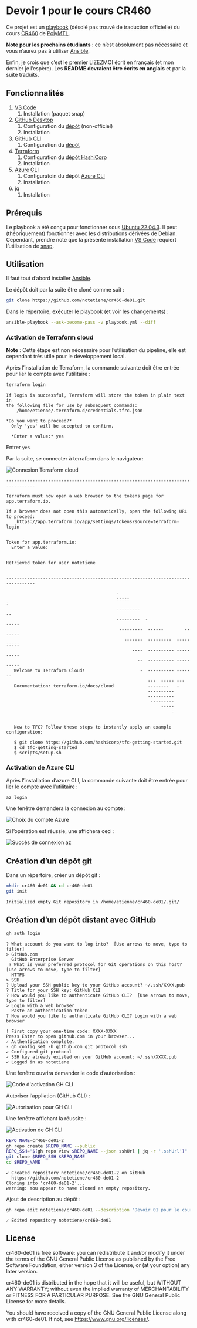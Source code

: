 Devoir 1 pour le cours CR460
===================================

Ce projet est un
[playbook](https://docs.ansible.com/ansible/latest/playbook_guide/playbooks_intro.html)
(désolé pas trouvé de traduction officielle) du cours
[CR460](https://www.polymtl.ca/programmes/cours/infonuagique) de
[PolyMTL](https://www.polymtl.ca/).

**Note pour les prochains étudiants** : ce n’est absolument pas
nécessaire et vous n’aurez pas à utiliser
[Ansible](https://www.ansible.com/).

Enfin, je crois que c’est le premier LIZEZMOI écrit en français (et
mon dernier je l’espère).  Les **README devraient être écrits en
anglais** et par la suite traduits.

Fonctionnalités
-----------------

 1. [VS Code](https://code.visualstudio.com/)
    1. Installation (paquet snap)
 2. [GitHub Desktop](https://desktop.github.com/)
    1. Configuration du
       [dépôt](https://gist.github.com/berkorbay/6feda478a00b0432d13f1fc0a50467f1)
       (non-officiel)
    2. Installation
 3. [GitHub CLI](https://cli.github.com/)
    1. Configuration du
       [dépôt](https://github.com/cli/cli/blob/trunk/docs/install_linux.md)
 4. [Terraform](https://www.terraform.io/)
    1. Configuration du [dépôt
       HashiCorp](https://developer.hashicorp.com/terraform/cli/install/apt)
    2. Installation
 4. [Azure CLI](https://github.com/Azure/azure-cli)
    1. Configuratoin du dépôt [Azure
       CLI](https://learn.microsoft.com/en-us/cli/azure/install-azure-cli-linux?pivots=apt#option-2-step-by-step-installation-instructions)
    2. Installation
 5. [jq](https://jqlang.github.io/jq/)
    1. Installation

Prérequis
----------

Le playbook a été conçu pour fonctionner sous [Ubuntu
22.04.3](https://releases.ubuntu.com/jammy/).  Il peut (théoriquement)
fonctionner avec les distributions dérivées de Debian.  Cependant,
prendre note que la présente installation [VS
Code](https://code.visualstudio.com/) requiert l’utilisation de
[snap](https://snapcraft.io/about).

Utilisation
-------------

Il faut tout d’abord installer [Ansible](https://www.ansible.com/).

Le dépôt doit par la suite être cloné comme suit :

```bash
git clone https://github.com/notetiene/cr460-de01.git
```

Dans le répertoire, exécuter le playbook (et voir les changements) :
```bash
ansible-playbook --ask-become-pass -v playbook.yml --diff
```

### Activation de Terraform cloud

**Note** : Cette étape est non nécessaire pour l’utilisation du
pipeline, elle est cependant très utile pour le développement local.

Après l’installation de Terraform, la commande suivante doit être
entrée pour lier le compte avec l’utilitaire :

```bash
terraform login
```

```console
If login is successful, Terraform will store the token in plain text in
the following file for use by subsequent commands:
    /home/etienne/.terraform.d/credentials.tfrc.json

*Do you want to proceed?*
  Only 'yes' will be accepted to confirm.

  *Enter a value:* yes

```

Entrer `yes`

Par la suite, se connecter à terraform dans le navigateur:

![Connexion Terraform cloud](./docs/terraform_cloud_login.png)


```console
---------------------------------------------------------------------------------

Terraform must now open a web browser to the tokens page for app.terraform.io.

If a browser does not open this automatically, open the following URL to proceed:
    https://app.terraform.io/app/settings/tokens?source=terraform-login


Token for app.terraform.io:
  Enter a value: 


Retrieved token for user notetiene


---------------------------------------------------------------------------------

                                          -                                
                                          -----                           -
                                          ---------                      --
                                          ---------  -                -----
                                           ---------  ------        -------
                                             -------  ---------  ----------
                                                ----  ---------- ----------
                                                  --  ---------- ----------
   Welcome to Terraform Cloud!                     -  ---------- -------
                                                      ---  ----- ---
   Documentation: terraform.io/docs/cloud             --------   -
                                                      ----------
                                                      ----------
                                                       ---------
                                                           -----
                                                               -


   New to TFC? Follow these steps to instantly apply an example configuration:

   $ git clone https://github.com/hashicorp/tfc-getting-started.git
   $ cd tfc-getting-started
   $ scripts/setup.sh
```

### Activation de Azure CLI

Après l’installation d’azure CLI, la commande suivante doit être
entrée pour lier le compte avec l’utilitaire :

```bash
az login
```

Une fenêtre demandera la connexion au compte :

![Choix du compte Azure](./docs/az_login_page.png)

Si l’opération est réussie, une affichera ceci :

![Succès de connexion az](./docs/az_login_success.png)

Création d’un dépôt git
--------------------------
Dans un répertoire, créer un dépôt git :

```bash
mkdir cr460-de01 && cd cr460-de01
git init
```

```console
Initialized empty Git repository in /home/etienne/cr460-de01/.git/
```

Création d’un dépôt distant avec GitHub
--------------------------------------------

```bash
gh auth login
```

```console
? What account do you want to log into?  [Use arrows to move, type to filter]
> GitHub.com
  GitHub Enterprise Server
 ? What is your preferred protocol for Git operations on this host?  [Use arrows to move, type to filter]
  HTTPS
> SSH
? Upload your SSH public key to your GitHub account? ~/.ssh/XXXX.pub
? Title for your SSH key: GitHub CLI
? How would you like to authenticate GitHub CLI?  [Use arrows to move, type to filter]
> Login with a web browser
  Paste an authentication token
? How would you like to authenticate GitHub CLI? Login with a web browser

! First copy your one-time code: XXXX-XXXX
Press Enter to open github.com in your browser...
✓ Authentication complete.
- gh config set -h github.com git_protocol ssh
✓ Configured git protocol
✓ SSH key already existed on your GitHub account: ~/.ssh/XXXX.pub
✓ Logged in as notetiene
```


Une fenêtre ouvrira demander le code d’autorisation :

![Code d'activation GH CLI](./docs/gh_activation_otp.png)

Autoriser l’appliation (GitHub CLI) :

![Autorisation pour GH CLI](./docs/gh_activation_authorization.png)

Une fenêtre affichant la réussite :

![Activation de GH CLI](./docs/gh_activation_success.png)

```bash
REPO_NAME=cr460-de01-2
gh repo create $REPO_NAME --public
REPO_SSH="$(gh repo view $REPO_NAME --json sshUrl | jq -r '.sshUrl')"
git clone $REPO_SSH $REPO_NAME
cd $REPO_NAME
```

```console
✓ Created repository notetiene/cr460-de01-2 on GitHub
  https://github.com/notetiene/cr460-de01-2
Cloning into 'cr460-de01-2'...
warning: You appear to have cloned an empty repository.
```

Ajout de description au dépôt :

```bash
gh repo edit notetiene/cr460-de01 --description "Devoir 01 pour le cours CR460"
```

```console
✓ Edited repository notetiene/cr460-de01
```

License
-------

cr460-de01 is free software: you can redistribute it and/or modify it
under the terms of the GNU General Public License as published by the
Free Software Foundation, either version 3 of the License, or (at your
option) any later version.

cr460-de01 is distributed in the hope that it will be useful, but
WITHOUT ANY WARRANTY; without even the implied warranty of
MERCHANTABILITY or FITNESS FOR A PARTICULAR PURPOSE.  See the GNU
General Public License for more details.

You should have received a copy of the GNU General Public License
along with cr460-de01.  If not, see <https://www.gnu.org/licenses/>.
